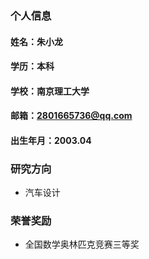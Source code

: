 ###  个人信息
####  姓名：朱小龙
####  学历：本科
####  学校：南京理工大学
####  邮箱：2801665736@qq.com
####  出生年月：2003.04

###  研究方向
- 汽车设计

###  荣誉奖励
- 全国数学奥林匹克竞赛三等奖
